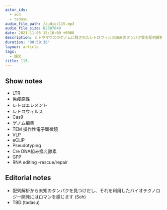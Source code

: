 ```yaml
---
actor_ids:
  - soh
  - tadasu
audio_file_path: /audio/115.mp3
audio_file_size: 82387048
date: 2021-11-05 15:10:00 +0900
description: ヒトやマウスのゲノムに残されたレトロウィルス由来のタンパク質を配列解析によって発見し、それを利用した新しいRNAデリバリー手法SENDの原著論文を紹介しました。
duration: "00:58:38"
layout: article
tags:
  - 論文
title: 115. 
---
```


## Show notes
- LTR
- 免疫原性
- レトロエレメント
- レトロウィルス
- Cas9
- ゲノム編集
- TEM 操作性電子顕微鏡
- VLP
- eCLIP
- Pseudotyping
- Cre DNA組み換え酵素
- GFP
- RNA editing -rescue/repair

## Editorial notes
- 配列解析から未知のタンパクを見つけだし、それを利用したバイオテクノロジー開発にはロマンを感じます (Soh)
- TBD (tadasu)
